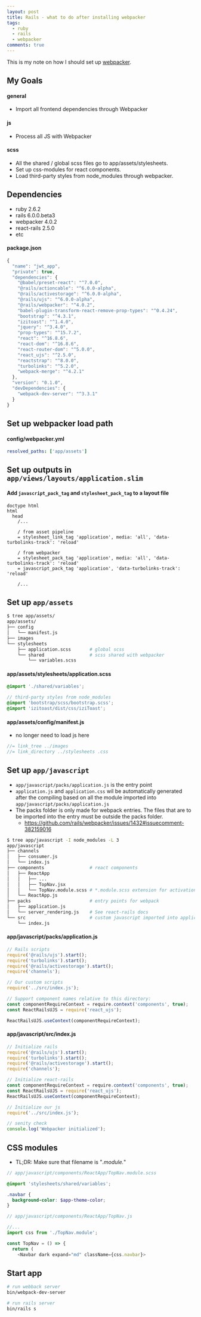 ```yaml
---
layout: post
title: Rails - what to do after installing webpacker
tags:
  - ruby
  - rails
  - webpacker
comments: true
---
```


This is my note on how I should set up [webpacker](https://github.com/rails/webpacker).

## My Goals

#### general

- Import all frontend dependencies through Webpacker

#### js

- Process all JS with Webpacker

#### scss

- All the shared / global scss files go to app/assets/stylesheets.
- Set up css-modules for react components.
- Load third-party styles from node_modules through webpacker.

## Dependencies

- ruby 2.6.2
- rails 6.0.0.beta3
- webpacker 4.0.2
- react-rails 2.5.0
- etc

#### package.json

```js
{
  "name": "jwt_app",
  "private": true,
  "dependencies": {
    "@babel/preset-react": "^7.0.0",
    "@rails/actioncable": "^6.0.0-alpha",
    "@rails/activestorage": "^6.0.0-alpha",
    "@rails/ujs": "^6.0.0-alpha",
    "@rails/webpacker": "^4.0.2",
    "babel-plugin-transform-react-remove-prop-types": "^0.4.24",
    "bootstrap": "^4.3.1",
    "izitoast": "^1.4.0",
    "jquery": "^3.4.0",
    "prop-types": "^15.7.2",
    "react": "^16.8.6",
    "react-dom": "^16.8.6",
    "react-router-dom": "^5.0.0",
    "react_ujs": "^2.5.0",
    "reactstrap": "^8.0.0",
    "turbolinks": "^5.2.0",
    "webpack-merge": "^4.2.1"
  },
  "version": "0.1.0",
  "devDependencies": {
    "webpack-dev-server": "^3.3.1"
  }
}
```

## Set up webpacker load path

#### config/webpacker.yml

```yml
resolved_paths: ['app/assets']
```

## Set up outputs in `app/views/layouts/application.slim`

#### Add `javascript_pack_tag` and `stylesheet_pack_tag` to a layout file

```slim
doctype html
html
  head
    /...

    / from asset pipeline
    = stylesheet_link_tag 'application', media: 'all', 'data-turbolinks-track': 'reload'

    / from webpacker
    = stylesheet_pack_tag 'application', media: 'all', 'data-turbolinks-track': 'reload'
    = javascript_pack_tag 'application', 'data-turbolinks-track': 'reload'

    /...
```

## Set up `app/assets`

```bash
$ tree app/assets/
app/assets/
├── config
│   └── manifest.js
├── images
└── stylesheets
    ├── application.scss       # global scss
    └── shared                 # scss shared with webpacker
        └── variables.scss
```

#### app/assets/stylesheets/application.scss

```scss
@import './shared/variables';

// third-party styles from node_modules
@import 'bootstrap/scss/bootstrap.scss';
@import 'izitoast/dist/css/iziToast';
```

#### app/assets/config/manifest.js

- no longer need to load js here

```js
//= link_tree ../images
//= link_directory ../stylesheets .css
```

## Set up `app/javascript`

- `app/javascript/packs/application.js` is the entry point
- `application.js` and `application.css` wil be automatically generated after the compiling based on all the module imported into `app/javascript/packs/application.js`
- The packs folder is only made for webpack entries. The files that are to be imported into the entry must be outside the packs folder.
  - https://github.com/rails/webpacker/issues/1432#issuecomment-382159016

```bash
$ tree app/javascript -I node_modules -L 3
app/javascript
├── channels
│   ├── consumer.js
│   └── index.js
├── components                 # react components
│   ├── ReactApp
│   │   ├── ...
│   │   ├── TopNav.jsx
│   │   └── TopNav.module.scss # *.module.scss extension for activation css modules
│   └── ReactApp.js
├── packs                      # entry points for webpack
│   ├── application.js
│   └── server_rendering.js    # See react-rails docs
└── src                        # custom javascript imported into application.js
    └── index.js
```

#### app/javascript/packs/application.js

```js
// Rails scripts
require('@rails/ujs').start();
require('turbolinks').start();
require('@rails/activestorage').start();
require('channels');

// Our custom scripts
require('../src/index.js');

// Support component names relative to this directory:
const componentRequireContext = require.context('components', true);
const ReactRailsUJS = require('react_ujs');

ReactRailsUJS.useContext(componentRequireContext);
```

#### app/javascript/src/index.js

```js
// Initialize rails
require('@rails/ujs').start();
require('turbolinks').start();
require('@rails/activestorage').start();
require('channels');

// Initialize react-rails
const componentRequireContext = require.context('components', true);
const ReactRailsUJS = require('react_ujs');
ReactRailsUJS.useContext(componentRequireContext);

// Initialize our js
require('../src/index.js');

// senity check
console.log('Webpacker initialized');
```

## CSS modules

- TL;DR: Make sure that filename is "_.module._"

```scss
// app/javascript/components/ReactApp/TopNav.module.scss

@import 'stylesheets/shared/variables';

.navbar {
  background-color: $app-theme-color;
}
```

```js
// app/javascript/components/ReactApp/TopNav.js

//...
import css from './TopNav.module';

const TopNav = () => {
  return (
    <Navbar dark expand="md" className={css.navbar}>
```

## Start app

```bash
# run webback server
bin/webpack-dev-server
```

```bash
# run rails server
bin/rails s
```
